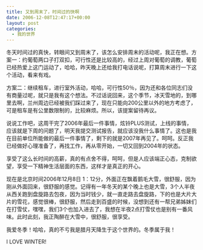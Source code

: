 ```yaml
---
title: 又到周末了，时间过的快啊
date: 2006-12-08T12:47:17+00:00
layout: post
categories:
  - 我的世界
---
```


冬天时间过的真快，转眼间又到周末了，该怎么安排周末的活动呢，我正在想。方案一：约葡萄两口子打双扣，可行性还是比较高的，经过上周对葡萄的调教，葡萄已经热爱上这门运动了，哈哈，昨天晚上还给我打电话说呢，打算周末进行一下这个活动，看来有戏。

方案二：继续租车，进行室外活动，哈哈，可行性50％，因为还和各位同志们没有商量过呢，就只是我有这个想法。不过话说回来，这个季节，冰天雪地的，到哪里去啊，兰州周边已经被我们踩过来了，现在只能向200公里以外的地方考虑了，可是租车是有公里数限制的，比较麻烦。所以，该提案留待再议。

说说工作吧，这周干完了2006年最后一件事情，炫铃PLUS测试，上线的事情，应该就是下周的问题了，明天我提交测试报告，就应该没我什么事情了。这也是我在目前单位所能做的最后一件事情了，剩下的就是2007年再见了。呵呵。反正我已经做好心理准备了，再找工作，再从零开始，一切又回到2004年的状态。

享受了这么长时间的高薪，真的有点舍不得，呵呵，但是人应该端正心态，克制欲望，享受一下精神生活层面的东西，这样才是真正的开心。

现在是北京时间2006年12月8日 1：12分，外面正在飘着鹅毛大雪，很舒服，因为刚从外面回来，很舒服的感觉。记得有一年冬天的某个晚上也是大雪，3个人半夜从西关跑到盘旋路去包夜，因为当时钱少，就一直走路去盘旋路，下的也是大片大片的雪花，感觉很棒，很舒服，然后走到百盛的时候，没想到还有一帮兄弟姊妹们在打雪仗，嘿嘿，我们3个也加入进去了，我想在半夜2点打雪仗也是别有一番风味。此时此刻，我正陶醉在大雪中，很舒服，很享受。

我爱冬季！哈哈，真的不亏我是腊月天降生于这个世界的。冬季属于我！

I LOVE WINTER!
